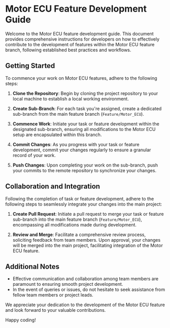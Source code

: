 # Motor ECU Feature Development Guide

Welcome to the Motor ECU feature development guide. This document provides comprehensive instructions for developers on how to effectively contribute to the development of features within the Motor ECU feature branch, following established best practices and workflows.

## Getting Started

To commence your work on Motor ECU features, adhere to the following steps:

1. **Clone the Repository**: Begin by cloning the project repository to your local machine to establish a local working environment.

2. **Create Sub-Branch**: For each task you're assigned, create a dedicated sub-branch from the main feature branch (`Feature/Motor_ECU`).

3. **Commence Work**: Initiate your task or feature development within the designated sub-branch, ensuring all modifications to the Motor ECU setup are encapsulated within this branch.

4. **Commit Changes**: As you progress with your task or feature development, commit your changes regularly to ensure a granular record of your work.

5. **Push Changes**: Upon completing your work on the sub-branch, push your commits to the remote repository to synchronize your changes.

## Collaboration and Integration

Following the completion of task or feature development, adhere to the following steps to seamlessly integrate your changes into the main project:

1. **Create Pull Request**: Initiate a pull request to merge your task or feature sub-branch into the main feature branch (`Feature/Motor_ECU`), encompassing all modifications made during development.

2. **Review and Merge**: Facilitate a comprehensive review process, soliciting feedback from team members. Upon approval, your changes will be merged into the main project, facilitating integration of the Motor ECU feature.

## Additional Notes

- Effective communication and collaboration among team members are paramount to ensuring smooth project development.
- In the event of queries or issues, do not hesitate to seek assistance from fellow team members or project leads.

We appreciate your dedication to the development of the Motor ECU feature and look forward to your valuable contributions.

Happy coding!
